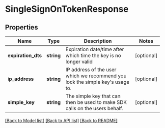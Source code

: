 # SingleSignOnTokenResponse

## Properties
Name | Type | Description | Notes
------------ | ------------- | ------------- | -------------
**expiration_dts** | **string** | Expiration date/time after which time the key is no longer valid | [optional] 
**ip_address** | **string** | IP address of the user which we recommend you lock the simple key&#39;s usage to. | [optional] 
**simple_key** | **string** | The simple key that can then be used to make SDK calls on the users behalf. | [optional] 

[[Back to Model list]](../README.md#documentation-for-models) [[Back to API list]](../README.md#documentation-for-api-endpoints) [[Back to README]](../README.md)


